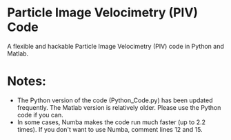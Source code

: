 # Particle Image Velocimetry (PIV) Code
A flexible and hackable Particle Image Velocimetry (PIV) code in Python and Matlab.


# Notes:
- The Python version of the code (Python_Code.py) has been updated frequently. The Matlab version is relatively older. Please use the Python code if you can.
- In some cases, Numba makes the code run much faster (up to 2.2 times). If you don't want to use Numba, comment lines 12 and 15.
